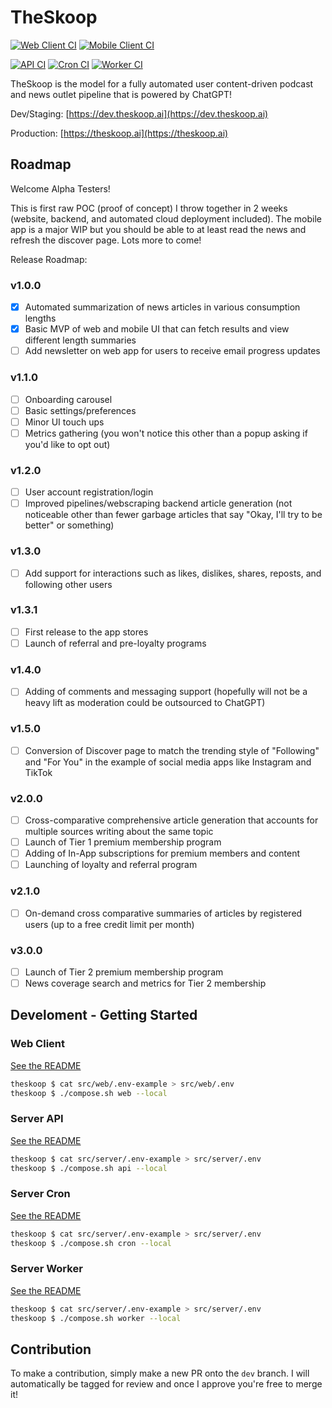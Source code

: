 # TheSkoop

[![Web Client CI](https://github.com/NoodleOfDeath/theskoop/actions/workflows/web-ci.yaml/badge.svg)](https://github.com/NoodleOfDeath/theskoop/actions/workflows/web-ci.yaml)
[![Mobile Client CI](https://github.com/NoodleOfDeath/theskoop/actions/workflows/mobile-ci.yaml/badge.svg)](https://github.com/NoodleOfDeath/theskoop/actions/workflows/mobile-ci.yaml)

[![API CI](https://github.com/NoodleOfDeath/theskoop/actions/workflows/api-ci.yaml/badge.svg)](https://github.com/NoodleOfDeath/theskoop/actions/workflows/api-ci.yaml)
[![Cron CI](https://github.com/NoodleOfDeath/theskoop/actions/workflows/cron-ci.yaml/badge.svg)](https://github.com/NoodleOfDeath/theskoop/actions/workflows/cron-ci.yaml)
[![Worker CI](https://github.com/NoodleOfDeath/theskoop/actions/workflows/worker-ci.yaml/badge.svg)](https://github.com/NoodleOfDeath/theskoop/actions/workflows/worker-ci.yaml)

TheSkoop is the model for a fully automated user content-driven podcast and news outlet pipeline that is powered by ChatGPT!

Dev/Staging: [https://dev.theskoop.ai](https://dev.theskoop.ai)

Production: [https://theskoop.ai](https://theskoop.ai)

## Roadmap

Welcome Alpha Testers!

This is first raw POC (proof of concept) I throw together in 2 weeks (website, backend, and automated cloud deployment included). The mobile app is a major WIP but you should be able to at least read the news and refresh the discover page. Lots more to come!

Release Roadmap:

### v1.0.0

- [x] Automated summarization of news articles in various consumption lengths
- [x] Basic MVP of web and mobile UI that can fetch results and view different length summaries
- [ ] Add newsletter on web app for users to receive email progress updates

### v1.1.0

- [ ] Onboarding carousel
- [ ] Basic settings/preferences
- [ ] Minor UI touch ups
- [ ] Metrics gathering (you won't notice this other than a popup asking if you'd like to opt out)

### v1.2.0

- [ ] User account registration/login
- [ ] Improved pipelines/webscraping backend article generation (not noticeable other than fewer garbage articles that say "Okay, I'll try to be better" or something)

### v1.3.0

- [ ] Add support for interactions such as likes, dislikes, shares, reposts, and following other users

### v1.3.1

- [ ] First release to the app stores
- [ ] Launch of referral and pre-loyalty programs

### v1.4.0 

- [ ] Adding of comments and messaging support (hopefully will not be a heavy lift as moderation could be outsourced to ChatGPT)

### v1.5.0

- [ ] Conversion of Discover page to match the trending style of "Following" and "For You" in the example of social media apps like Instagram and TikTok

### v2.0.0

- [ ] Cross-comparative comprehensive article generation that accounts for multiple sources writing about the same topic
- [ ] Launch of Tier 1 premium membership program
- [ ] Adding of In-App subscriptions for premium members and content
- [ ] Launching of loyalty and referral program

### v2.1.0

- [ ] On-demand cross comparative summaries of articles by registered users (up to a free credit limit per month)

### v3.0.0

- [ ] Launch of Tier 2 premium membership program
- [ ] News coverage search and metrics for Tier 2 membership

## Develoment - Getting Started

### Web Client

[See the README](src/web/README.md)

```bash
theskoop $ cat src/web/.env-example > src/web/.env
theskoop $ ./compose.sh web --local
```

### Server API

[See the README](src/server/README.md)

```bash
theskoop $ cat src/server/.env-example > src/server/.env
theskoop $ ./compose.sh api --local
```

### Server Cron

[See the README](src/server/README.md)

```bash
theskoop $ cat src/server/.env-example > src/server/.env
theskoop $ ./compose.sh cron --local
```

### Server Worker

[See the README](src/server/README.md)

```bash
theskoop $ cat src/server/.env-example > src/server/.env
theskoop $ ./compose.sh worker --local
```

## Contribution

To make a contribution, simply make a new PR onto the `dev` branch. I will automatically be tagged for review and once I approve you're free to merge it!
